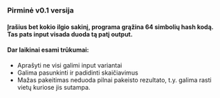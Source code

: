 ### Pirminė v0.1 versija
  
  
#### Įrašius bet kokio ilgio sakinį, programa grąžina 64 simbolių hash kodą. Tas pats input visada duoda tą patį output.
#### Dar laikinai esami trūkumai: 
  * Aprašyti ne visi galimi input variantai
  * Galima pasunkinti ir padidinti skaičiavimus
  * Mažas pakeitimas neduoda pilnai pakeisto rezultato, t.y. galima rasti vietų kuriose jis sutampa.
